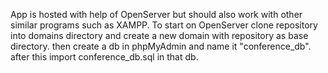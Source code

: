 App is hosted with help of OpenServer but should also work with other similar programs such as XAMPP.
To start on OpenServer clone repository into domains directory and create a new domain with repository as base directory.
then create a db in phpMyAdmin and name it "conference_db". after this import conference_db.sql in that db.
